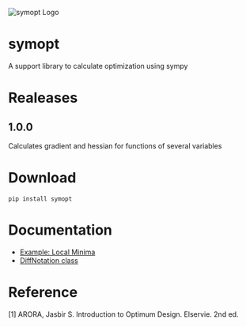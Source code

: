 ![symopt Logo](docs/static/symopt_logo_v2.PNG)

# symopt
A support library to calculate optimization using sympy


# Realeases
## 1.0.0 
Calculates gradient and hessian for functions of several variables

# Download 

```shell
pip install symopt
```
# Documentation
- [Example: Local Minima](https://rafaelpsilva07.github.io/symoptdocs/notebooks/Local_Minima.html)
- [DiffNotation class](https://rafaelpsilva07.github.io/symoptdocs/reference/classes/DiffNotation.html)


# Reference
[1] ARORA, Jasbir S. Introduction to Optimum Design. Elservie. 2nd ed.